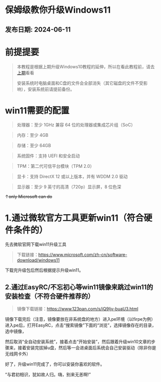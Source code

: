 # 保姆级教你升级Windows11
## 发布日期: 2024-06-11

# 前提提要

> 本教程是根据上期升级Windows10教程的延伸，所以在看此教程前，请去[上期](/posts/upgrade%20Windows.md)看看
>
> 安装系统时电脑桌面和C盘的文件会全部消失（其它磁盘的文件不受影响），安装系统前请提前备份。

# win11需要的配置

> 处理器：至少 1GHz 兼容 64 位的处理器或集成芯片组（SoC）

> 内存：至少 4GB

> 存储：至少 64GB

> 系统固件：支持 UEFI 和安全启动

> TPM：第二代可信平台模块（TPM 2.0）

> 显卡：支持 DirectX 12 或以上版本，并有 WDDM 2.0 驱动

> 显示器：至少 9 英寸的高清（720p）显示屏，8 位色深

↑~~only Microsoft can do~~

# 1.通过微软官方工具更新win11（符合硬件条件的）

先去微软官网下载win11升级工具

> 下载链接：https://www.microsoft.com/zh-cn/software-download/windows11

 下载完升级包后然后根据提示升级win11。

## 2.通过EasyRC/不忘初心等win11镜像来跳过win11的安装检查（不符合硬件推荐的）

> 镜像下载链接：https://www.123pan.com/s/iQ9Ijv-buaU3.html

镜像下载完后（注意，镜像要放在非系统盘的地方）进入pe环境（以firpe为例）进入pe后，打开EasyRC，点击“搜索镜像”下面的“浏览”，选择镜像存在的目录，选中镜像，

然后取消“全自动安装系统”，接着点击“开始安装”，然后跟着升级win10文章的步骤来，接着安装完拔掉u盘，然后等一会进桌面后系统会自己安装驱动（除非你是无线网卡外）

好了，升级win11完成了，你可以安装你喜欢的软件。

“与君初相识，犹如故人归。嗨，别来无恙啊!”


 
